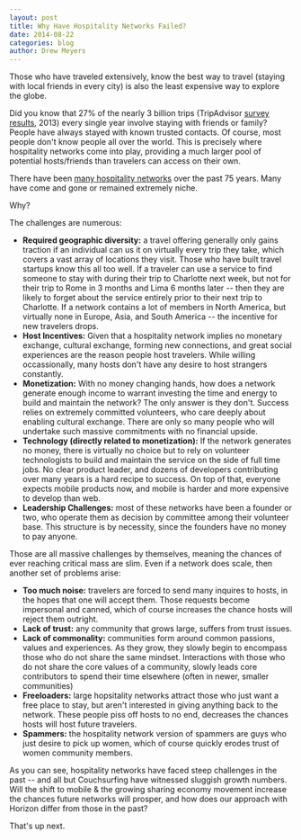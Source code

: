 ```yaml
---
layout: post
title: Why Have Hospitality Networks Failed?
date: 2014-08-22
categories: blog
author: Drew Meyers
---
```


Those who have traveled extensively, know the best way to travel (staying with local friends in every city) is also the least expensive way to explore the globe.

Did you know that 27% of the nearly 3 billion trips (TripAdvisor [survey results](http://www.tripadvisor.com/PressCenter-i5985-c1-Press_Releases.html), 2013) every single year involve staying with friends or family? People have always stayed with known trusted contacts. Of course, most people don't know people all over the world. This is precisely where hospitality networks come into play, providing a much larger pool of potential hosts/friends than travelers can access on their own. 

There have been [many hospitality networks](http://www.horizonapp.co/blog/hospitality-networks-history/) over the past 75 years. Many have come and gone or remained extremely niche. 

Why?

The challenges are numerous:

- <strong>Required geographic diversity:</strong> a travel offering generally only gains traction if an individual can us it on virtually every trip they take, which covers a vast array of locations they visit. Those who have built travel startups know this all too well. If a traveler can use a service to find someone to stay with during their trip to Charlotte next week, but not for their trip to Rome in 3 months and Lima 6 months later -- then they are likely to forget about the service entirely prior to their next trip to Charlotte. If a network contains a lot of members in North America, but virtually none in Europe, Asia, and South America -- the incentive for new travelers drops.
- <strong>Host Incentives:</strong> Given that a hospitality network implies no monetary exchange, cultural exchange, forming new connections, and great social experiences are the reason people host travelers. While willing occassionally, many hosts don't have any desire to host strangers constantly.
- <strong>Monetization:</strong> With no money changing hands, how does a network generate enough income to warrant investing the time and energy to build and maintain the network? The only answer is they don't. Success relies on extremely committed volunteers, who care deeply about enabling cultural exchange. There are only so many people who will undertake such massive commitments with no financial upside.
- <strong>Technology (directly related to monetization):</strong> If the network generates no money, there is virtually no choice but to rely on volunteer technologists to build and maintain the service on the side of full time jobs. No clear product leader, and dozens of developers contributing over many years is a hard recipe to success. On top of that, everyone expects mobile products now, and mobile is harder and more expensive to develop  than web.
- <strong>Leadership Challenges:</strong> most of these networks have been a founder or two, who operate them as decision by committee among their volunteer base. This structure is by necessity, since the founders have no money to pay anyone.

Those are all massive challenges by themselves, meaning the chances of ever reaching critical mass are slim. Even if a network does scale, then another set of problems arise:

- <strong>Too much noise:</strong> travelers are forced to send many inquires to hosts, in the hopes that one will accept them. Those requests become impersonal and canned, which of course increases the chance hosts will reject them outright.
- <strong>Lack of trust:</strong> any community that grows large, suffers from trust issues.
- <strong>Lack of commonality:</strong> communities form around common passions, values and experiences. As they grow, they slowly begin to encompass those who do not share the same mindset. Interactions with those who do not share the core values of a community, slowly leads core contributors to spend their time elsewhere (often in newer, smaller communities)
- <strong>Freeloaders:</strong> large hopsitality networks attract those who just want a free place to stay, but aren't interested in giving anything back to the network. These people piss off hosts to no end, decreases the chances hosts will host future travelers.
- <strong>Spammers:</strong> the hospitality network version of spammers are guys who just desire to pick up women, which of course quickly erodes trust of women community members.

As you can see, hospitality networks have faced steep challenges in the past -- and all but Couchsurfing have witnessed sluggish growth numbers. Will the shift to mobile & the growing sharing economy movement increase the chances future networks will prosper, and how does our approach with Horizon differ from those in the past?

That's up next.
